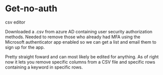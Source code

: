 # Get-no-auth
csv editor 

Downloaded a .csv from azure AD containing user security authorization methods. Needed to remove those who already had MFA using the Microsoft authenticator app enabled so we can get a list and email them to sign up for the app. 

Pretty straight foward and can most likely be edited for anything. As of right now it lets you remove specific columns from a CSV file and specific rows containing a keyword in specific rows. 

